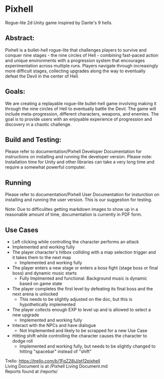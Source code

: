 # Pixhell
Rogue-lite 2d Unity game inspired by Dante's 9 hells.

## Abstract:
Pixhell is a bullet-hell rogue-lite that challenges players to survive and conquer nine stages - the nine circles of Hell - combining fast-paced action and unique environments with a progression system that encourages experimentation across multiple runs. Players navigate through increasingly more difficult stages, collecting upgrades along the way to eventually defeat the Devil in the center of Hell.

## Goals:
We are creating a replayable rogue-lite bullet-hell game involving making it through the nine circles of Hell to eventually battle the Devil. The game will include meta-progression, different characters, weapons, and enemies. The goal is to provide users with an enjoyable experience of progression and discovery in a chaotic challenge.

## Build and Testing:
Please refer to documentation/Pixhell Developer Documentation for instructions on installing and running the developer version. Please note: Installation time for Unity and other libraries can take a very long time and require a somewhat powerful computer. 

## Running
Please refer to documentation/Pixhell User Documentation for insturction on installing and running the user version. This is our suggestion for testing. 

Note: Due to difficulites getting markdown images to show up in a reasonable amount of time, documentation is currently in PDF form. 

## Use Cases
-  Left clicking while controlling the character performs an attack
  - Implemented and working fully
- The player character's hitbox colliding with a map selection trigger and it takes them to the next map
  - Implemented and working fully
- The player enters a new stage or enters a boss fight (stage boss or final boss) and dynamic music starts
  - Fully Implmented and functional. Background music is dynamic based on game state
- The player completes the first level by defeating its final boss and the next arena is unlocked
  - This needs to be slightly adjusted on the doc, but this is hypothetically implemented
- The player collects enough EXP to level up and is allowed to select a new upgrade
  - Implemented and working fully
- Interact with the NPCs and have dialogue
  - Not Implemented and likely to be scrapped for a new Use Case
- Hitting shift while controlling the character causes the character to dodge roll
  - Implemented and working fully, but needs to be slightly changed to hitting "spacebar" instead of "shift"


Trello: https://trello.com/b/1FqZ28jJ/pt12pixhell <br>
Living Document is at /Pixhell Living Document.md <br>
Reports found at /reports/
